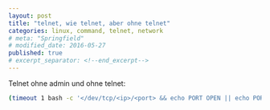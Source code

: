 ```yaml
---
layout: post
title: "telnet, wie telnet, aber ohne telnet"
categories: linux, command, telnet, network
# meta: "Springfield"
# modified_date: 2016-05-27
published: true
# excerpt_separator: <!--end_excerpt-->
---
```


Telnet ohne admin und ohne telnet:

```bash
(timeout 1 bash -c '</dev/tcp/<ip>/<port> && echo PORT OPEN || echo PORT CLOSED') 2>/dev/null
```
